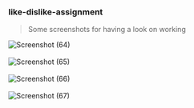 ### like-dislike-assignment
> Some screenshots for having a look on working

![Screenshot (64)](https://user-images.githubusercontent.com/72871727/210213026-d0630038-4e5e-4610-bac8-924b3b940a9f.png)
</br>
</br>
![Screenshot (65)](https://user-images.githubusercontent.com/72871727/210213030-9ece8ea1-f89b-4f6c-b30d-764d096c44ef.png)
</br>
</br>
![Screenshot (66)](https://user-images.githubusercontent.com/72871727/210213007-6c062ed6-8d99-43ec-b334-464fb9fa8249.png)
</br>
</br>
![Screenshot (67)](https://user-images.githubusercontent.com/72871727/210213020-a21031e6-8790-4c26-afe8-c4000be2ecda.png)

